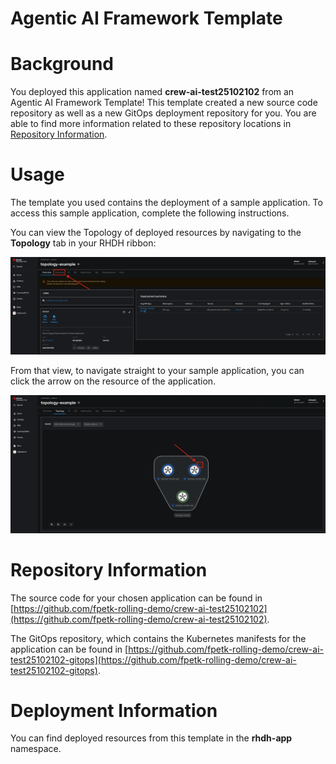# Agentic AI Framework Template

# Background

You deployed this application named **crew-ai-test25102102** from an Agentic AI Framework Template! This template created a new source code repository as well as a new GitOps deployment repository for you. You are able to find more information related to these repository locations in [Repository Information](#repository-information).

# Usage

The template you used contains the deployment of a sample application. To access this sample application, complete the following instructions.

You can view the Topology of deployed resources by navigating to the **Topology** tab in your RHDH ribbon:

![Topology Ribbon](./images/topology-ribbon.png)

From that view, to navigate straight to your sample application, you can click the arrow on the resource of the application.

![Topology View Application Link](./images/topology-app-link.png)

# Repository Information

The source code for your chosen application can be found in [https://github.com/fpetk-rolling-demo/crew-ai-test25102102](https://github.com/fpetk-rolling-demo/crew-ai-test25102102).

The GitOps repository, which contains the Kubernetes manifests for the application can be found in
[https://github.com/fpetk-rolling-demo/crew-ai-test25102102-gitops](https://github.com/fpetk-rolling-demo/crew-ai-test25102102-gitops).

# Deployment Information

You can find deployed resources from this template in the **rhdh-app** namespace.
